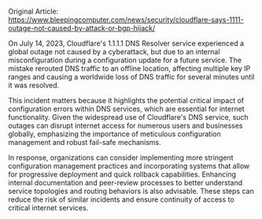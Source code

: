 Original Article: https://www.bleepingcomputer.com/news/security/cloudflare-says-1111-outage-not-caused-by-attack-or-bgp-hijack/

On July 14, 2023, Cloudflare's 1.1.1.1 DNS Resolver service experienced a global outage not caused by a cyberattack, but due to an internal misconfiguration during a configuration update for a future service. The mistake rerouted DNS traffic to an offline location, affecting multiple key IP ranges and causing a worldwide loss of DNS traffic for several minutes until it was resolved.

This incident matters because it highlights the potential critical impact of configuration errors within DNS services, which are essential for internet functionality. Given the widespread use of Cloudflare's DNS service, such outages can disrupt internet access for numerous users and businesses globally, emphasizing the importance of meticulous configuration management and robust fail-safe mechanisms.

In response, organizations can consider implementing more stringent configuration management practices and incorporating systems that allow for progressive deployment and quick rollback capabilities. Enhancing internal documentation and peer-review processes to better understand service topologies and routing behaviors is also advisable. These steps can reduce the risk of similar incidents and ensure continuity of access to critical internet services.